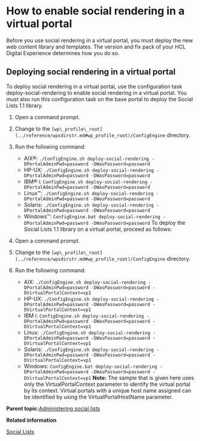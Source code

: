 # How to enable social rendering in a virtual portal

Before you use social rendering in a virtual portal, you must deploy the new web content library and templates. The version and fix pack of your HCL Digital Experience determines how you do so.

## Deploying social rendering in a virtual portal

To deploy social rendering in a virtual portal, use the configuration task deploy-social-rendering to enable social rendering in a virtual portal. You must also run this configuration task on the base portal to deploy the Social Lists 1.1 library.

1.  Open a command prompt.
2.  Change to the `[wp\_profile\_root](../reference/wpsdirstr.md#wp_profile_root)/ConfigEngine` directory.
3.  Run the following command:

    -   AIX®: `./ConfigEngine.sh deploy-social-rendering -DPortalAdminPwd=password -DWasPassword=password`
    -   HP-UX: `./ConfigEngine.sh deploy-social-rendering -DPortalAdminPwd=password -DWasPassword=password`
    -   IBM® i: `ConfigEngine.sh deploy-social-rendering -DPortalAdminPwd=password -DWasPassword=password`
    -   Linux™: `./ConfigEngine.sh deploy-social-rendering -DPortalAdminPwd=password -DWasPassword=password`
    -   Solaris: `./ConfigEngine.sh deploy-social-rendering -DPortalAdminPwd=password -DWasPassword=password`
    -   Windows™: `ConfigEngine.bat deploy-social-rendering -DPortalAdminPwd=password -DWasPassword=password`
    To deploy the Social Lists 1.1 library on a virtual portal, proceed as follows:

4.  Open a command prompt.
5.  Change to the `[wp\_profile\_root](../reference/wpsdirstr.md#wp_profile_root)/ConfigEngine` directory.
6.  Run the following command:

    -   AIX: `./ConfigEngine.sh deploy-social-rendering -DPortalAdminPwd=password -DWasPassword=password -DVirtualPortalContext=vp1`
    -   HP-UX: `./ConfigEngine.sh deploy-social-rendering -DPortalAdminPwd=password -DWasPassword=password -DVirtualPortalContext=vp1`
    -   IBM i: `ConfigEngine.sh deploy-social-rendering -DPortalAdminPwd=password -DWasPassword=password -DVirtualPortalContext=vp1`
    -   Linux: `./ConfigEngine.sh deploy-social-rendering -DPortalAdminPwd=password -DWasPassword=password -DVirtualPortalContext=vp1`
    -   Solaris: `./ConfigEngine.sh deploy-social-rendering -DPortalAdminPwd=password -DWasPassword=password -DVirtualPortalContext=vp1`
    -   Windows: `ConfigEngine.bat deploy-social-rendering -DPortalAdminPwd=password -DWasPassword=password -DVirtualPortalContext=vp1`
    **Note:** The sample that is given here uses only the VirtualPortalContext parameter to identify the virtual portal by its context. Virtual portals with a unique host name assigned can be identified by using the VirtualPortalHostName parameter.


**Parent topic:**[Administering social lists](../social/soc_rendr_adm_socl_list.md)

**Related information**  


[Social Lists](../migrate/sociallistpost_mig.md)

